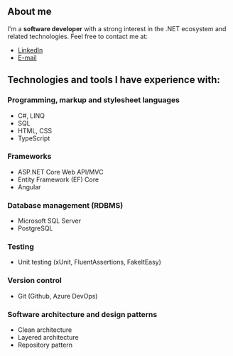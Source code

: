 ## About me

I'm a **software developer** with a strong interest in the .NET ecosystem and related technologies.
Feel free to contact me at:
- [LinkedIn](https://www.linkedin.com/in/dastan-abishev)
- [E-mail](mailto:abish.ev@outlook.com)

## Technologies and tools I have experience with:

### Programming, markup and stylesheet languages
- C#, LINQ
- SQL
- HTML, CSS
- TypeScript

### Frameworks
- ASP.NET Core Web API/MVC
- Entity Framework (EF) Core
- Angular

### Database management (RDBMS)
- Microsoft SQL Server
- PostgreSQL

### Testing
- Unit testing (xUnit, FluentAssertions, FakeItEasy)
  
### Version control
- Git (Github, Azure DevOps)

### Software architecture and design patterns
- Clean architecture
- Layered architecture
- Repository pattern
